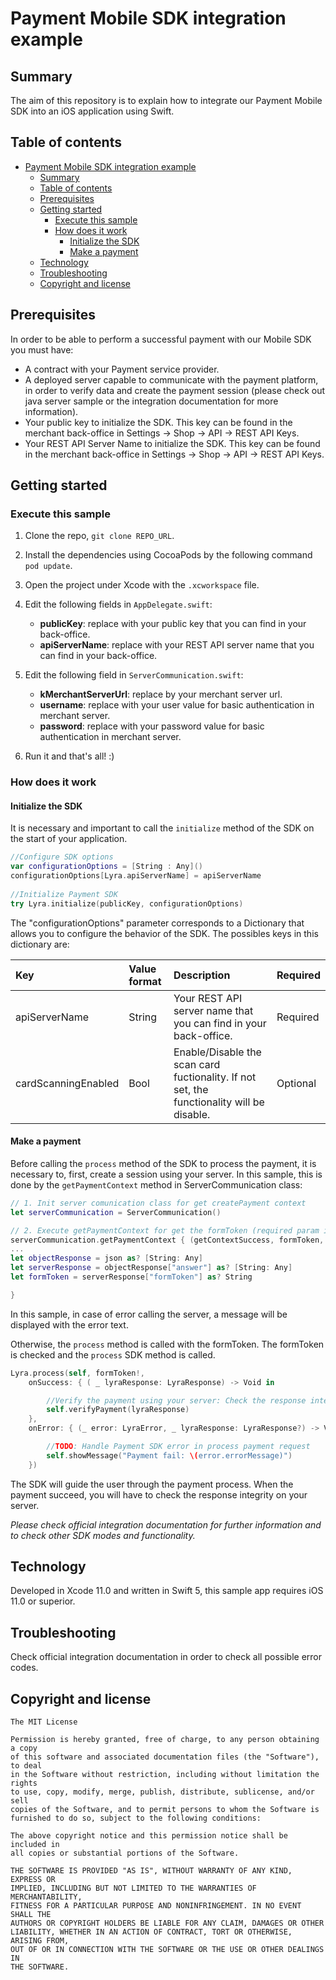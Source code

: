 # Payment Mobile SDK integration example

## Summary

The aim of this repository is to explain how to integrate our Payment Mobile SDK into an iOS application using Swift.


## Table of contents

- [Payment Mobile SDK integration example](#payment-mobile-sdk-integration-example)
  - [Summary](#summary)
  - [Table of contents](#table-of-contents)
  - [Prerequisites](#prerequisites)
  - [Getting started](#getting-started)
    - [Execute this sample](#execute-this-sample)
    - [How does it work](#how-does-it-work)
        - [Initialize the SDK](#initialize-the-sdk)
        - [Make a payment](#make-a-payment)
  - [Technology](#technology)
  - [Troubleshooting](#troubleshooting)
  - [Copyright and license](#copyright-and-license)

## Prerequisites

In order to be able to perform a successful payment with our Mobile SDK you must have: 
* A contract with your Payment service provider.
* A deployed server capable to communicate with the payment platform, in order to verify data and create the payment session (please check out java server sample or the integration documentation for more information).
* Your public key to initialize the SDK. This key can be found in the merchant back-office in Settings -> Shop -> API -> REST API Keys.
* Your REST API Server Name to initialize the SDK. This key can be found in the merchant back-office in Settings -> Shop -> API -> REST API Keys.

## Getting started

### Execute this sample

1. Clone the repo, `git clone REPO_URL`. 

2. Install the dependencies using CocoaPods by the following command `pod update`.

3. Open the project under Xcode with the `.xcworkspace` file.

4. Edit the following fields in `AppDelegate.swift`:
    - **publicKey**: replace with your public key that you can find in your back-office.
    - **apiServerName**: replace with your REST API server name that you can find in your back-office.

4. Edit the following field in `ServerCommunication.swift`:
    - **kMerchantServerUrl**: replace by your merchant server url.
    - **username**: replace with your user value for basic authentication in merchant server.
    - **password**: replace with your password value for basic authentication in merchant server.
    

5. Run it and that's all! :)


### How does it work

#### Initialize the SDK

It is necessary and important to call the `initialize` method of the SDK on the start of your application. 

```swift
//Configure SDK options
var configurationOptions = [String : Any]()
configurationOptions[Lyra.apiServerName] = apiServerName
  
//Initialize Payment SDK
try Lyra.initialize(publicKey, configurationOptions)
```
The "configurationOptions" parameter corresponds to a Dictionary that allows you to configure the behavior of the SDK. The possibles keys in this dictionary are:

| Key             | Value format    | Description                                                        | Required   |
| :-------------------- | :-------- | :----------------------------------------------------------------- | :--------|
| apiServerName         | String    | Your REST API server name that you can find in your back-office. | Required |
| cardScanningEnabled   | Bool    | Enable/Disable the scan card fuctionality. If not set, the functionality will be disable. | Optional |

#### Make a payment

Before calling the `process` method of the SDK to process the payment,  it is necessary to, first, create a session using your server.
In this sample, this is done by the `getPaymentContext` method in ServerCommunication class:

```swift
// 1. Init server comunication class for get createPayment context
let serverCommunication = ServerCommunication()

// 2. Execute getPaymentContext for get the formToken (required param in SDK process method)
serverCommunication.getPaymentContext { (getContextSuccess, formToken, error) in
...
let objectResponse = json as? [String: Any]
let serverResponse = objectResponse["answer"] as? [String: Any]
let formToken = serverResponse["formToken"] as? String 

}
```

In this sample, in case of error calling the server, a message will be displayed with the error text.
  
Otherwise, the `process` method is called with the formToken. The formToken is checked and the `process` SDK method is called.

```swift
Lyra.process(self, formToken!,
	onSuccess: { ( _ lyraResponse: LyraResponse) -> Void in

		//Verify the payment using your server: Check the response integrity by verifying the hash on your server
		self.verifyPayment(lyraResponse)
	},
	onError: { (_ error: LyraError, _ lyraResponse: LyraResponse?) -> Void in

		//TODO: Handle Payment SDK error in process payment request
		self.showMessage("Payment fail: \(error.errorMessage)")
	})
```

The SDK will guide the user through the payment process. When the payment succeed, you will have to check the response integrity on your server. 


*Please check official integration documentation for further information and to check other SDK modes and functionality.* 


## Technology

Developed in Xcode 11.0 and written in Swift 5, this sample app requires iOS 11.0 or superior.

## Troubleshooting

Check official integration documentation in order to check all possible error codes.

## Copyright and license
	The MIT License

	Permission is hereby granted, free of charge, to any person obtaining a copy
	of this software and associated documentation files (the "Software"), to deal
	in the Software without restriction, including without limitation the rights
	to use, copy, modify, merge, publish, distribute, sublicense, and/or sell
	copies of the Software, and to permit persons to whom the Software is
	furnished to do so, subject to the following conditions:

	The above copyright notice and this permission notice shall be included in
	all copies or substantial portions of the Software.

	THE SOFTWARE IS PROVIDED "AS IS", WITHOUT WARRANTY OF ANY KIND, EXPRESS OR
	IMPLIED, INCLUDING BUT NOT LIMITED TO THE WARRANTIES OF MERCHANTABILITY,
	FITNESS FOR A PARTICULAR PURPOSE AND NONINFRINGEMENT. IN NO EVENT SHALL THE
	AUTHORS OR COPYRIGHT HOLDERS BE LIABLE FOR ANY CLAIM, DAMAGES OR OTHER
	LIABILITY, WHETHER IN AN ACTION OF CONTRACT, TORT OR OTHERWISE, ARISING FROM,
	OUT OF OR IN CONNECTION WITH THE SOFTWARE OR THE USE OR OTHER DEALINGS IN
	THE SOFTWARE.
